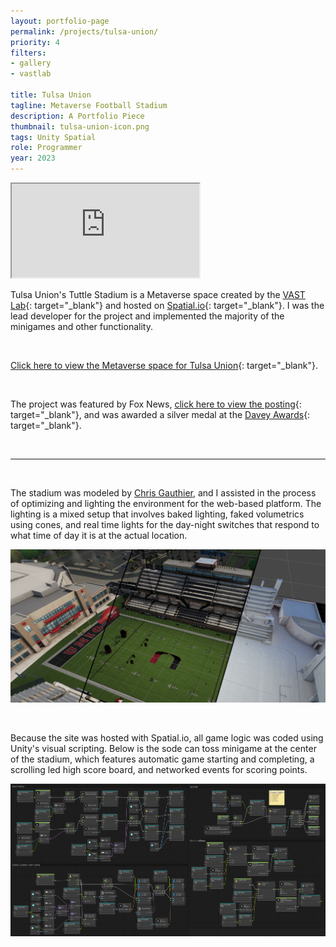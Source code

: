 ```yaml
---
layout: portfolio-page
permalink: /projects/tulsa-union/
priority: 4
filters:
- gallery
- vastlab

title: Tulsa Union
tagline: Metaverse Football Stadium
description: A Portfolio Piece
thumbnail: tulsa-union-icon.png
tags: Unity Spatial
role: Programmer
year: 2023
---
```


<iframe class="full aspect16-9" src="https://www.youtube.com/embed/sDWqWFVe_N8?autoplay=1&mute=1&loop=1&list=PLRNKKzTiLuHR3Q5TOn7e0LvNBLOGiivCd" allowfullscreen></iframe>

Tulsa Union's Tuttle Stadium is a Metaverse space created by the [VAST Lab]({{site.url}}/vast-lab/){: target="_blank"} and hosted on [Spatial.io](https://www.spatial.io/){: target="_blank"}. I was the lead developer for the project and implemented the majority of the minigames and other functionality. 

<br>

[Click here to view the Metaverse space for Tulsa Union](https://www.spatial.io/s/Tulsa-Unions-Tuttle-Stadium-64bac1f432b4ffa68becfcc9?share=6279006230809640245){: target="_blank"}.

<br>

The project was featured by Fox News, [click here to view the posting](https://www.fox23.com/news/union-hs-partners-with-university-of-texas-combines-football-and-the-metaverse/article_439dec42-4dd5-11ee-bcc3-236144879db4.html){: target="_blank"}, and was awarded a silver medal at the [Davey Awards](https://daveyawards.com/winners-area/gallery/list/?search=relevantvr&event=1066&award=2){: target="_blank"}.

<br>
<hr>
<br>

The stadium was modeled by [Chris Gauthier](https://www.artstation.com/chrisgauthier), and I assisted in the process of optimizing and lighting the environment for the web-based platform. The lighting is a mixed setup that involves baked lighting, faked volumetrics using cones, and real time lights for the day-night switches that respond to what time of day it is at the actual location.

![](stadium-environment.png)

<br>

Because the site was hosted with Spatial.io, all game logic was coded using Unity's visual scripting. Below is the sode can toss minigame at the center of the stadium, which features automatic game starting and completing, a scrolling led high score board, and networked events for scoring points.

![](game-manager-script.png)
